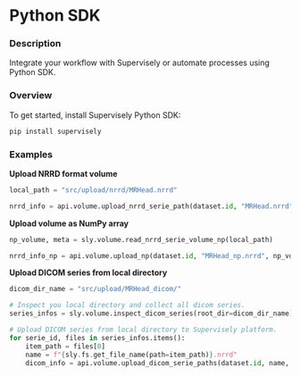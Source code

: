 # Python SDK

### Description

Integrate your workflow with Supervisely or automate processes using Python SDK.

### Overview

To get started, install Supervisely Python SDK:

```bash
pip install supervisely
```

### Examples

**Upload NRRD format volume**

```python
local_path = "src/upload/nrrd/MRHead.nrrd"

nrrd_info = api.volume.upload_nrrd_serie_path(dataset.id, "MRHead.nrrd", local_path)
```

**Upload volume as NumPy array**

```python
np_volume, meta = sly.volume.read_nrrd_serie_volume_np(local_path)

nrrd_info_np = api.volume.upload_np(dataset.id, "MRHead_np.nrrd", np_volume, meta)
```

**Upload DICOM series from local directory**

```python
dicom_dir_name = "src/upload/MRHead_dicom/"

# Inspect you local directory and collect all dicom series.
series_infos = sly.volume.inspect_dicom_series(root_dir=dicom_dir_name)

# Upload DICOM series from local directory to Supervisely platform.
for serie_id, files in series_infos.items():
    item_path = files[0]
    name = f"{sly.fs.get_file_name(path=item_path)}.nrrd"
    dicom_info = api.volume.upload_dicom_serie_paths(dataset.id, name, files, anonymize=True)
```
